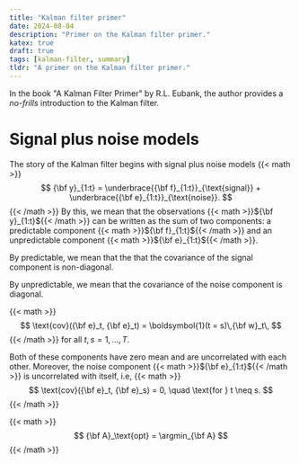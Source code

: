 ```yaml
---
title: "Kalman filter primer"
date: 2024-08-04
description: "Primer on the Kalman filter primer."
katex: true
draft: true
tags: [kalman-filter, summary]
tldr: "A primer on the Kalman filter primer."
---
```


In the book "A Kalman Filter Primer" by R.L. Eubank,
the author provides a _no-frills_ introduction to the Kalman filter.

# Signal plus noise models
The story of the Kalman filter begins with signal plus noise models
{{< math >}}
$$
{\bf y}_{1:t} =
    \underbrace{{\bf f}_{1:t}}_{\text{signal}} + 
    \underbrace{{\bf e}_{1:t}}_{\text{noise}}.
$$
{{< /math >}}
By this, we mean that the observations {{< math >}}${\bf y}_{1:t}${{< /math >}}
can be written as the sum of two components:
a predictable component
{{< math >}}${\bf f}_{1:t}${{< /math >}}
and an unpredictable component
{{< math >}}${\bf e}_{1:t}${{< /math >}}.

By predictable, we mean that the that the covariance of the signal component is non-diagonal.

By unpredictable, we mean that the covariance of the noise component is diagonal.

{{< math >}}
$$
\text{cov}({\bf e}_t, {\bf e}_t) = \boldsymbol{1}(t = s)\,{\bf w}_t\,
$$
{{< /math >}}
for all $t, s = 1, \ldots, T$.

Both of these components have zero mean and are uncorrelated with each other.
Moreover, the noise component {{< math >}}${\bf e}_{1:t}${{< /math >}} is uncorrelated with itself, i.e,
{{< math >}}
$$
\text{cov}({\bf e}_t, {\bf e}_s) = 0, \quad \text{for } t \neq s.
$$
{{< /math >}}


{{< math >}}
$$
    {\bf A}_\text{opt} = \argmin_{\bf A}
$$
{{< /math >}}
